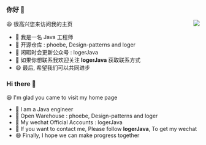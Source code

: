 ### 你好 👋

<img align="right" src="https://github-readme-stats.vercel.app/api?username=logerJava&show_icons=true&icon_color=CE1D2D&text_color=718096&bg_color=ffffff&hide_title=true" />

😆 很高兴您来访问我的主页

- 🔭 我是一名 Java 工程师
- 🌱 开源仓库 : phoebe, Design-patterns and loger
- 👯 闲暇时会更新公众号 : logerJava
- 🤔 如果你想联系我欢迎关注 **logerJava** 获取联系方式
- 😄 最后, 希望我们可以共同进步

### Hi there 👋

😆 I'm glad you came to visit my home page

- 🔭 I am a Java engineer
- 🌱 Open Warehouse : phoebe, Design-patterns and loger
- 👯 My wechat Official Accounts : logerJava
- 🤔 If you want to contact me, Please follow **logerJava**, To get my wechat
- 😄 Finally, I hope we can make progress together



